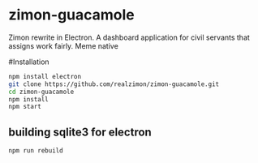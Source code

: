 # zimon-guacamole
Zimon rewrite in Electron. A dashboard application for civil servants that assigns work fairly. Meme native

#Installation

```sh
npm install electron
git clone https://github.com/realzimon/zimon-guacamole.git
cd zimon-guacamole
npm install 
npm start
```

## building sqlite3 for electron
```sh
npm run rebuild
```
